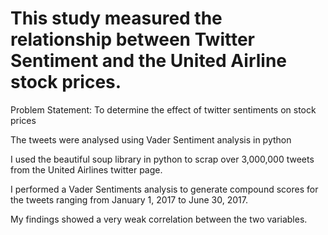 # This study measured the relationship between Twitter Sentiment and the United Airline stock prices. 

Problem Statement: To determine the effect of twitter sentiments on stock prices

The tweets were analysed using Vader Sentiment analysis in python 

I used the beautiful soup library in python to scrap over 3,000,000 tweets from the United Airlines twitter page. 

I performed a Vader Sentiments analysis to generate compound scores for the tweets ranging from January 1, 2017 to June 30, 2017. 

My findings showed a very weak correlation between the two variables.

